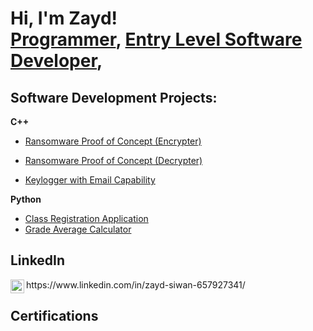 <h1>Hi, I'm Zayd! <br/><a href="https://github.com/ZaydSiwan">Programmer</a>, <a href="https://www.linkedin.com/in/joshmadakor/">Entry Level Software Developer</a>, 

<h2> Software Development Projects:</h2>
<b>C++</b>

- [Ransomware Proof of Concept (Encrypter)](https://github.com/joshmadakor1/EncrypterPOC)
    
- [Ransomware Proof of Concept (Decrypter)](https://github.com/joshmadakor1/DecrypterPOC)
    
- [Keylogger with Email Capability](https://github.com/joshmadakor1/Key-Logger-With-Email)

<b>Python</b>
  - [Class Registration Application](https://github.com/ZaydSiwan/ZaydSiwanClassRegistrationPython-CSC121)
  - [Grade Average Calculator](https://github.com/ZaydSiwan/ZaydSiwanPythonGradeCalculator)

<h2> LinkedIn</h2>
<img align="left" alt="JoshMadakor | LinkedIn" width="22px" src="https://cdn.jsdelivr.net/npm/simple-icons@v3/icons/linkedin.svg" />
https://www.linkedin.com/in/zayd-siwan-657927341/

<h2> Certifications</h2>


<!--
**ZaydSiwan/ZaydSiwan** is a ✨ _special_ ✨ repository because its `README.md` (this file) appears on your GitHub profile.


